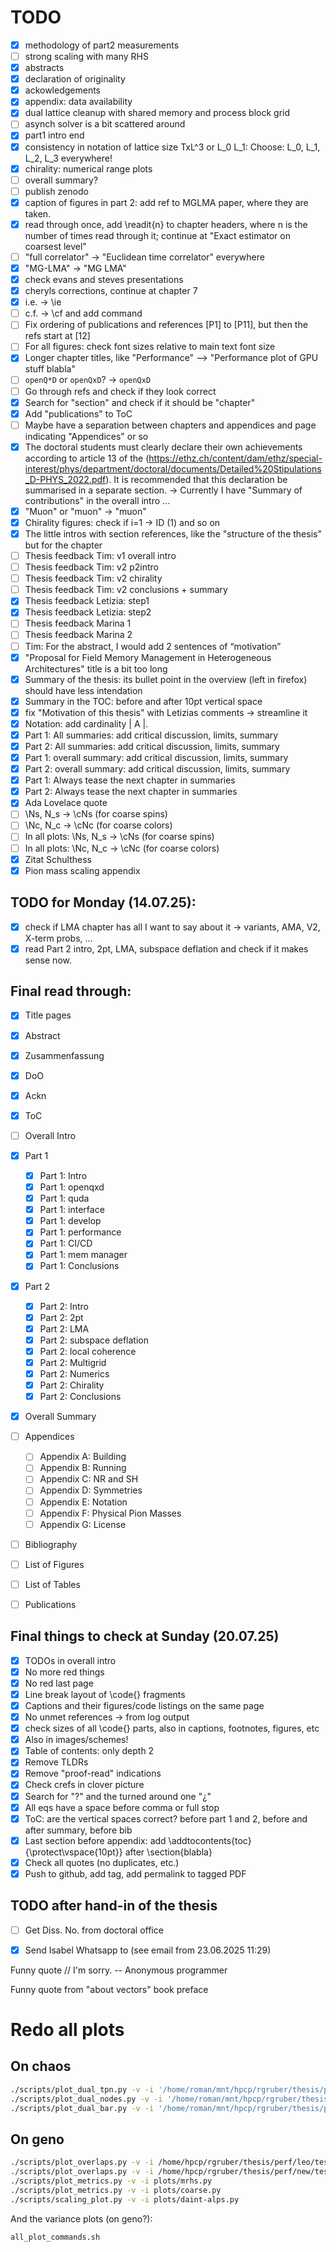 # TODO

* [x] methodology of part2 measurements
* [ ] strong scaling with many RHS
* [x] abstracts
* [x] declaration of originality
* [x] ackowledgements
* [x] appendix: data availability
* [x] dual lattice cleanup with shared memory and process block grid
* [ ] asynch solver is a bit scattered around
* [x] part1 intro end
* [x] consistency in notation of lattice size TxL^3 or L_0 L_1: Choose: L_0, L_1, L_2, L_3 everywhere!
* [x] chirality: numerical range plots
* [ ] overall summary?
* [ ] publish zenodo
* [x] caption of figures in part 2: add ref to MGLMA paper, where they are taken.
* [x] read through once, add \readit{n} to chapter headers, where n is the number of times read through it; continue at "Exact estimator on coarsest level"
* [ ] "full correlator" -> "Euclidean time correlator" everywhere
* [x] "MG-LMA" -> "MG LMA"
* [x] check evans and steves presentations
* [x] cheryls corrections, continue at chapter 7
* [x] i.e. -> \ie
* [ ] c.f. -> \cf and add command
* [ ] Fix ordering of publications and references [P1] to [P11], but then the refs start at [12]
* [ ] For all figures: check font sizes relative to main text font size
* [x] Longer chapter titles, like "Performance" --> "Performance plot of GPU stuff blabla"
* [ ] `openQ*D` or `openQxD`? -> `openQxD`
* [ ] Go through refs and check if they look correct
* [x] Search for "section" and check if it should be "chapter"
* [x] Add "publications" to ToC
* [ ] Maybe have a separation between chapters and appendices and page indicating "Appendices" or so
* [x] The doctoral students must clearly declare their own achievements according to article 13 of the (https://ethz.ch/content/dam/ethz/special-interest/phys/department/doctoral/documents/Detailed%20Stipulations_D-PHYS_2022.pdf). It is recommended that this declaration be summarised in a separate section. -> Currently I have "Summary of contributions" in the overall intro ...
* [x] "Muon" or "muon" -> "muon"
* [x] Chirality figures: check if i=1 -> ID (1) and so on
* [x] The little intros with section references, like the "structure of the thesis" but for the chapter
* [ ] Thesis feedback Tim: v1 overall intro
* [ ] Thesis feedback Tim: v2 p2intro
* [ ] Thesis feedback Tim: v2 chirality
* [ ] Thesis feedback Tim: v2 conclusions + summary
* [x] Thesis feedback Letizia: step1
* [x] Thesis feedback Letizia: step2
* [ ] Thesis feedback Marina 1
* [ ] Thesis feedback Marina 2
* [ ] Tim: For the abstract, I would add 2 sentences of “motivation”
* [x] "Proposal for Field Memory Management in Heterogeneous Architectures" title is a bit too long
* [x] Summary of the thesis: its bullet point in the overview (left in firefox) should have less intendation
* [x] Summary in the TOC: before and after 10pt vertical space
* [x] fix "Motivation of this thesis" with Letizias comments -> streamline it
* [x] Notation: add cardinality | A |.
* [x] Part 1: All summaries: add critical discussion, limits, summary
* [x] Part 2: All summaries: add critical discussion, limits, summary
* [x] Part 1: overall summary: add critical discussion, limits, summary
* [x] Part 2: overall summary: add critical discussion, limits, summary
* [x] Part 1: Always tease the next chapter in summaries
* [x] Part 2: Always tease the next chapter in summaries
* [x] Ada Lovelace quote
* [ ] \Ns, N_s -> \cNs (for coarse spins)
* [ ] \Nc, N_c -> \cNc (for coarse colors)
* [ ] In all plots: \Ns, N_s -> \cNs (for coarse spins)
* [ ] In all plots: \Nc, N_c -> \cNc (for coarse colors)
* [x] Zitat Schulthess
* [x] Pion mass scaling appendix

## TODO for Monday (14.07.25):

* [x] check if LMA chapter has all I want to say about it -> variants, AMA, V2, X-term probs, ...
* [x] read Part 2 intro, 2pt, LMA, subspace deflation and check if it makes sense now.

## Final read through:

* [x] Title pages
* [x] Abstract
* [x] Zusammenfassung
* [x] DoO
* [x] Ackn
* [x] ToC
* [ ] Overall Intro
* [x] Part 1
	* [x] Part 1: Intro
	* [x] Part 1: openqxd
	* [x] Part 1: quda
	* [x] Part 1: interface
	* [x] Part 1: develop
	* [x] Part 1: performance
	* [x] Part 1: CI/CD
	* [x] Part 1: mem manager
	* [x] Part 1: Conclusions
* [x] Part 2
	* [x] Part 2: Intro
	* [x] Part 2: 2pt
	* [x] Part 2: LMA
	* [x] Part 2: subspace deflation
	* [x] Part 2: local coherence
	* [x] Part 2: Multigrid
	* [x] Part 2: Numerics
	* [x] Part 2: Chirality
	* [x] Part 2: Conclusions
* [x] Overall Summary
* [ ] Appendices
	* [ ] Appendix A: Building
	* [ ] Appendix B: Running
	* [ ] Appendix C: NR and SH
	* [ ] Appendix D: Symmetries
	* [ ] Appendix E: Notation
	* [ ] Appendix F: Physical Pion Masses
	* [ ] Appendix G: License
* [ ] Bibliography
* [ ] List of Figures
* [ ] List of Tables
* [ ] Publications


## Final things to check at Sunday (20.07.25)

* [x] TODOs in overall intro
* [x] No more red things
* [x] No red last page
* [x] Line break layout of \code{} fragments
* [x] Captions and their figures/code listings on the same page
* [x] No unmet references -> from log output
* [x] check sizes of all \code{} parts, also in captions, footnotes, figures, etc
* [x] Also in images/schemes!
* [x] Table of contents: only depth 2
* [x] Remove TLDRs
* [x] Remove "proof-read" indications
* [x] Check crefs in clover picture
* [x] Search for "?" and the turned around one "¿"
* [x] All eqs have a space before comma or full stop
* [x] ToC: are the vertical spaces correct? before part 1 and 2, before and after summary, before bib
* [x] Last section before appendix: add \addtocontents{toc}{\protect\vspace{10pt}} after \section{blabla}
* [x] Check all quotes (no duplicates, etc.)
* [x] Push to github, add tag, add permalink to tagged PDF

## TODO after hand-in of the thesis

* [ ] Get Diss. No. from doctoral office
* [x] Send Isabel Whatsapp to (see email from 23.06.2025 11:29)


<!-- Funny quote
// If this code works, it was written by Paul DiLascia. If not, I don't know
// who wrote it
 -->

Funny quote
// I'm sorry.
-- Anonymous programmer

Funny quote
from "about vectors" book preface

# Redo all plots

## On chaos

```bash
./scripts/plot_dual_tpn.py -v -i '/home/roman/mnt/hpcp/rgruber/thesis/perf/new/test/quda/gpu/daint-alps/*/numa/dual/shm/ideal_tpn/*/r*/*.log' -o chapters/part-1/08-performance/img/dual_tpn_numa_shm.pdf --plot 'D300=D300, 2 Nodes' 'A400=A400, 2 Nodes' 'G8=G8, 1 Node'
./scripts/plot_dual_nodes.py -v -i '/home/roman/mnt/hpcp/rgruber/thesis/perf/new/test/quda/gpu/daint-alps/*/dual/ideal_nodes/*/*run*.log' -o chapters/part-1/08-performance/img/dual_nodes.pdf --plot G8=G8 D300=D300 A400=A400
./scripts/plot_dual_bar.py -v -i '/home/roman/mnt/hpcp/rgruber/thesis/perf/new/test/quda/gpu/daint-alps/*/numa/dual/shm/fraction/*/r*/*.log' -o chapters/part-1/08-performance/img/dual_bar_numa_shm.pdf --plot 'G8=G8 todo' 'D300=D300 todo' 'A400=A400 todo'
```

## On geno

```bash
./scripts/plot_overlaps.py -v -i /home/hpcp/rgruber/thesis/perf/leo/test/quda/gpu/leo/F7/async -o chapters/part-1/08-performance/img/async_leo_F7 -t 'F7 @ Leonardo (tuned)'
./scripts/plot_overlaps.py -v -i /home/hpcp/rgruber/thesis/perf/new/test/quda/gpu/daint-alps/F7/async -o chapters/part-1/08-performance/img/async_daint_alps_F7 -t 'F7 @ Daint (tuned)' --glob '/NPROC*overlap{0}_*/'
./scripts/plot_metrics.py -v -i plots/mrhs.py
./scripts/plot_metrics.py -v -i plots/coarse.py
./scripts/scaling_plot.py -v -i plots/daint-alps.py
```

And the variance plots (on geno?):

```bash
all_plot_commands.sh
```
